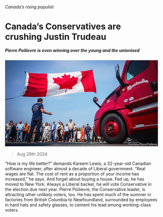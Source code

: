 ###### Canada’s rising populist

# Canada’s Conservatives are crushing Justin Trudeau 

##### Pierre Poilievre is even winning over the young and the unionised 

![image](images/20240831_AMP001.jpg) 

> Aug 29th 2024 

“How is my life better?” demands Kareem Lewis, a 32-year-old Canadian software engineer, after almost a decade of Liberal government. “Real wages are flat. The cost of rent as a proportion of your income has increased,” he says. And forget about buying a house. Fed up, he has moved to New York. Always a Liberal backer, he will vote Conservative in the election due next year. Pierre Poilievre, the Conservative leader, is attracting other unlikely voters, too. He has spent much of the summer in factories from British Columbia to Newfoundland, surrounded by employees in hard hats and safety glasses, to cement his lead among working-class voters. 

